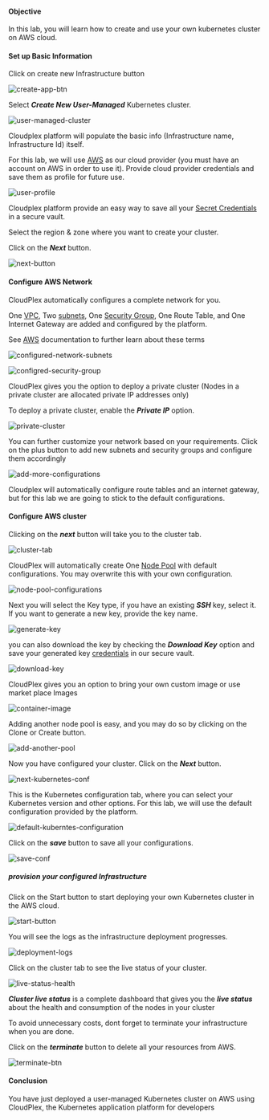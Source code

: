#### Objective

In this lab, you will learn how to create and use your own kubernetes cluster on AWS cloud.

#### Set up Basic Information

Click on create new Infrastructure button

![create-app-btn](images/20.png)

Select ***Create New User-Managed*** Kubernetes cluster.

![user-managed-cluster](images/1.png)

Cloudplex platform will populate the basic info (Infrastructure name, Infrastructure Id) itself.

For this lab, we will use [AWS](https://aws.amazon.com/) as our cloud provider (you must have an account on AWS in order to use it). Provide cloud provider credentials and save them as profile for future use.

![user-profile](images/2.png)

Cloudplex platform provide an easy way to save all your [Secret Credentials](https://docs.cloudplex.io/#/pages/user-guide/components/credentials-profile/credentials-profile?id=credentials-profile) in a secure vault.

Select the region & zone where you want to create your cluster.

Click on the ***Next*** button.

![next-button](images/21.png)


#### Configure AWS Network

CloudPlex automatically configures a complete network for you. 

One  [VPC](https://aws.amazon.com/vpc/), Two [subnets](https://docs.aws.amazon.com/vpc/latest/userguide/VPC_Subnets.html), One [Security Group](https://docs.aws.amazon.com/vpc/latest/userguide/VPC_SecurityGroups.html), One Route Table, and One Internet Gateway are added and configured by the platform.

See [AWS](https://docs.aws.amazon.com/vpc/) documentation to further learn about these terms

![configured-network-subnets](images/3.png)

![configred-security-group](images/4.png)

CloudPlex gives you the option to deploy a private cluster (Nodes in a private cluster are allocated private IP addresses only) 

To deploy a private cluster, enable the ***Private IP*** option. 

![private-cluster](images/5.png)

You can further customize your network based on your requirements. Click on the plus button to add new subnets and security groups and configure them accordingly

![add-more-configurations](images/6.png)

Cloudplex will automatically configure route tables and an internet gateway, but for this lab we are going to stick to the default configurations.


#### Configure AWS cluster

Clicking on the ***next*** button will take you to the cluster tab.

![cluster-tab](images/7.png)

CloudPlex will automatically create One [Node Pool](https://docs.cloudplex.io/#/pages/user-guide/components/cluster/um-new-cluster/aws-cluster/aws-cluster?id=aws) with default configurations. You may overwrite this with your own configuration.

![node-pool-configurations](images/8.png)

Next you will select the Key type, if you have an existing ***SSH*** key, select it. If you want to generate a new key, provide the key name. 

![generate-key](images/9.png)

you can also download the key by checking the ***Download Key*** option and save your generated key [credentials](https://docs.cloudplex.io/#/pages/user-guide/components/credentials-profile/credentials-profile?id=credentials-profile) in our secure vault.

![download-key](images/15.png)

CloudPlex gives you an option to bring your own custom image or use market place Images

![container-image](images/10.png)

Adding another node pool is easy, and you may do so by clicking on the Clone or Create button.

![add-another-pool](images/11.png)

Now you have configured your cluster. Click on the ***Next*** button.

![next-kubernetes-conf](images/12.png)

This is the Kubernetes configuration tab, where you can select your Kubernetes version and other options. For this lab, we will use the default configuration provided by the platform. 

![default-kuberntes-configuration](images/13.png)

Click on the ***save*** button to save all your configurations.

![save-conf](images/14.png)


##### provision your configured Infrastructure

Click on the Start button to start deploying your own Kubernetes cluster in the AWS cloud.

![start-button](images/16.png)

You will see the logs as the infrastructure deployment progresses.

![deployment-logs](images/17.png)

Click on the cluster tab to see the live status of your cluster.

![live-status-health](images/18.png)

***Cluster live status*** is a complete dashboard that gives you the ***live status*** about the health and consumption of the nodes in your cluster

To avoid unnecessary costs, dont forget to terminate your infrastructure when you are done.

Click on the ***terminate*** button to delete all your resources from AWS.

![terminate-btn](images/19.png)


#### Conclusion

You have just deployed a user-managed Kubernetes cluster on AWS using CloudPlex, the Kubernetes application platform for developers 
